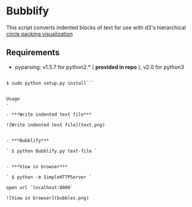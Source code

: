 Bubblify
========

This script converts indented blocks of text for use with d3's hierarchical [circle packing visualization](http://mbostock.github.io/d3/talk/20111116/pack-hierarchy.html)


Requirements
-
* pyparsing: v1.5.7 for python2.\* \( **provided in repo** \), v2.0 for python3
```$ cd pyparsing-1.5.7/

$ sudo python setup.py install```


Usage
-

- ***Write indented text file***

![Write indented text file](text.png)


- ***Bubblify***

` $ python Bubblify.py text-file `


- ***View in browser***

` $ python -m SimpleHTTPServer `

open url `localhost:8000`

![View in browser](bubbles.png)


